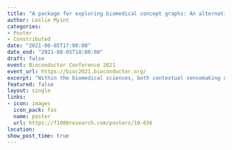 ```yaml
---
title: "A package for exploring biomedical concept graphs: An alternative to manual literature review"
author: Leslie Myint
categories:
- Poster
- Constributed
date: "2021-08-05T17:00:00"
date_end: "2021-08-05T18:00:00"
draft: false
event: Bioconductor Conference 2021
event_url: https://bioc2021.bioconductor.org/
excerpt: "Within the biomedical sciences, both contextual sensemaking of results and hypothesis generation require strong knowledge of how many different concepts and physical entities are connected. Traditionally, these endeavors have required investigators to manually mine the vast amounts of information contained in research papers. The sheer volume of accumulated knowledge poses problems for both the breadth and depth of literature review. One goal of biomedical text processing efforts is to facilitate this process through computation. The Semantic MEDLINE database, maintained by the National Library of Medicine, is a freely available resource that contains a rich store of biomedical relational information. In particular the database contains over 100 million subject-predicate-object relationships (called predications), that form a graph of relationships between biomedical concepts. The Bioconductor package rsemmed provides a set of tools for flexibly exploring mechanisms and conceptual connections within this graph. This package should be useful to anyone looking to computationally explore the literature behind biomedical ideas."
featured: false
layout: single
links:
- icon: images
  icon_pack: fas
  name: poster
  url: https://f1000research.com/posters/10-656
location: 
show_post_time: true
---
```

